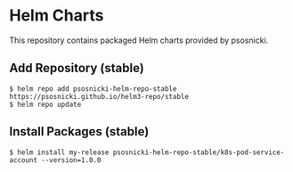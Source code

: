 # Helm Charts

This repository contains packaged Helm charts provided by psosnicki. 

## Add Repository (stable)
`$ helm repo add psosnicki-helm-repo-stable  https://psosnicki.github.io/helm3-repo/stable`   
`$ helm repo update`

## Install Packages (stable)  
`$ helm install my-release psosnicki-helm-repo-stable/k8s-pod-service-account --version=1.0.0`  

